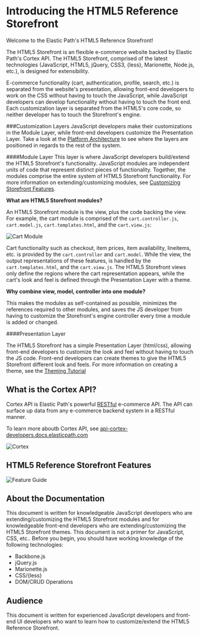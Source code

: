 Introducing the HTML5 Reference Storefront
====================
Welcome to the Elastic Path's HTML5 Reference Storefront!

The HTML5 Storefront is an flexible e-commerce website backed by Elastic Path's Cortex API.
The HTML5 Storefront, comprised of the latest technologies (JavaScript, HTML5, jQuery, CSS3, {less}, Marionette, Node.js, etc.), is designed for extensibility.

E-commerce functionality (cart, authentication, profile, search, etc.) is separated from the website's presentation, allowing
front-end developers to work on the CSS without having to touch the JavaScript, while JavaScript developers can develop
functionality without having to touch the front end. Each customization layer is separated from the HTML5's core code, so
neither developer has to touch the Storefront's engine.

###Customization Layers
JavaScript developers make their customizations in the Module Layer, while front-end developers customize the Presentation Layer.
Take a look at the <a href="https://github.elasticpath.net/cortex/ui-storefront/blob/master/documentation/technologyoverview.md">Platform Architecture</a> to see where the layers are positioned in regards to the rest of the system.

####Module Layer
This layer is where JavaScript developers build/extend the HTML5 Storefront's functionality.
JavaScript modules are independent units of code that represent distinct pieces of functionality.
Together, the modules comprise the entire system of HTML5 Storefront functionality.
For more information on extending/customizing modules, see <a href="https://github.elasticpath.net/cortex/ui-storefront/blob/master/documentation/extending.md">Customizing Storefront Features</a>.

**What are HTML5 Storefront modules?**

An HTML5 Storefront module is the view, plus the code backing the view. For example, the cart module is
comprised of the `cart.controller.js`, `cart.model.js`, `cart.templates.html`, and the `cart.view.js`:

![Cart Module](https://github.elasticpath.net/cortex/ui-storefront/raw/master/documentation/img/cartModule.png)

Cart functionality such as checkout, item prices, item availability, lineitems, etc. is provided by the `cart.controller` and `cart.model`.
While the view, the output representations of these features, is handled by the `cart.templates.html`, and the `cart.view.js`.
The HTML5 Storefront views only define the regions where the cart representation appears, while the cart's look and feel is defined through the Presentation Layer with a theme.


**Why combine view, model, controller into one module?**

This makes the modules as self-contained as possible, minimizes the references required to other modules, and saves the JS developer from having to customize the
Storefront's engine controller every time a module is added or changed.

####Presentation Layer

The HTML5 Storefront has a simple Presentation Layer (html/css), allowing front-end developers to customize the look and feel without having to touch the JS code.
Front-end developers can create themes to give the HTML5 Storefront different look and feels. For more information on creating a theme, see the <a href="theming.html#tutorialTheme">Theming Tutorial</a>




What is the Cortex API?
-------------------
Cortex API is Elastic Path's powerful <a href="http://en.wikipedia.org/wiki/Representational_state_transfer">RESTful</a> e-commerce API.
The API can surface up data from any e-commerce backend system in a RESTful manner.

To learn more aboutb Cortex API, see <a href="http://api-cortex-developers.docs.elasticpath.com">api-cortex-developers.docs.elasticpath.com</a>

![Cortex](https://github.elasticpath.net/cortex/ui-storefront/raw/master/documentation/img/cortex-page-diagram.png)


HTML5 Reference Storefront Features
---------------------
![Feature Guide](https://github.elasticpath.net/cortex/ui-storefront/raw/master/documentation/img/featureSupport.png)


About the Documentation
---------------------
This document is written for knowledgeable JavaScript developers who are extending/customizing the HTML5 Storefront modules and
for knowledgeable front-end developers who are extending/customizing the HTML5 Storefront themes. This document is not a primer for JavaScript, CSS, etc.. Before you begin, you should have working knowledge of the following technologies:

* Backbone.js
* jQuery.js
* Marionette.js
* CSS/{less}
* DOM/CRUD Operations

Audience
---------------------
This document is written for experienced JavaScript developers and front-end UI developers who want to learn how to customize/extend the HTML5 Reference Storefront.